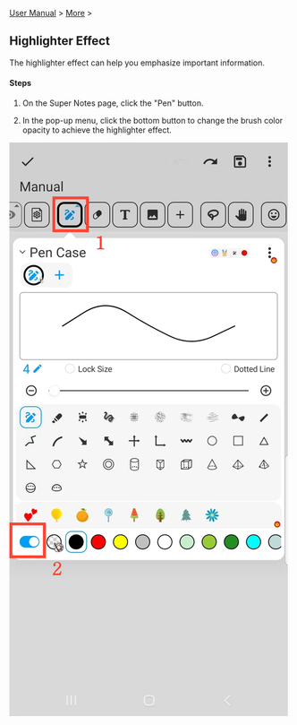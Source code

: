 [User Manual](/dragonnest/drawnote/manual/en) > [More](/dragonnest/drawnote/manual/en/more) >

Highlighter Effect
---
The highlighter effect can help you emphasize important information.

#### Steps
1. On the Super Notes page, click the "Pen" button.

2. In the pop-up menu, click the bottom button to change the brush color opacity to achieve the highlighter effect.

![Highlighter Effect](imgs/highlighter_effect.png)